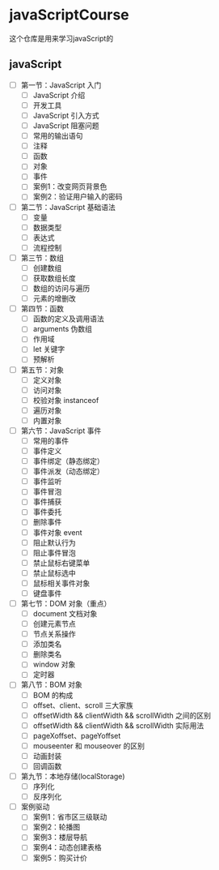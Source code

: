# javaScriptCourse

这个仓库是用来学习javaScript的

## javaScript

* [ ] 第一节：JavaScript 入门
  * [ ] JavaScript 介绍
  * [ ] 开发工具
  * [ ] JavaScript 引入方式
  * [ ] JavaScript 阻塞问题
  * [ ] 常用的输出语句
  * [ ] 注释
  * [ ] 函数
  * [ ] 对象
  * [ ] 事件
  * [ ] 案例1：改变网页背景色
  * [ ] 案例2：验证用户输入的密码
* [ ] 第二节：JavaScript 基础语法
  * [ ] 变量
  * [ ] 数据类型
  * [ ] 表达式
  * [ ] 流程控制
* [ ] 第三节：数组
  * [ ] 创建数组
  * [ ] 获取数组长度
  * [ ] 数组的访问与遍历
  * [ ] 元素的增删改
* [ ] 第四节：函数
  * [ ] 函数的定义及调用语法
  * [ ] arguments 伪数组
  * [ ] 作用域
  * [ ] let 关键字
  * [ ] 预解析
* [ ] 第五节：对象
  * [ ] 定义对象
  * [ ] 访问对象
  * [ ] 校验对象 instanceof
  * [ ] 遍历对象
  * [ ] 内置对象
* [ ] 第六节：JavaScript 事件
  * [ ] 常用的事件
  * [ ] 事件定义
  * [ ] 事件绑定（静态绑定）
  * [ ] 事件派发（动态绑定）
  * [ ] 事件监听
  * [ ] 事件冒泡
  * [ ] 事件捕获
  * [ ] 事件委托
  * [ ] 删除事件
  * [ ] 事件对象 event
  * [ ] 阻止默认行为
  * [ ] 阻止事件冒泡
  * [ ] 禁止鼠标右键菜单
  * [ ] 禁止鼠标选中
  * [ ] 鼠标相关事件对象
  * [ ] 键盘事件
* [ ] 第七节：DOM 对象（重点）
  * [ ] document 文档对象
  * [ ] 创建元素节点
  * [ ] 节点关系操作
  * [ ] 添加类名
  * [ ] 删除类名
  * [ ] window 对象
  * [ ] 定时器
* [ ] 第八节：BOM 对象
  * [ ] BOM 的构成
  * [ ] offset、client、scroll 三大家族
  * [ ] offsetWidth && clientWidth && scrollWidth 之间的区别
  * [ ] offsetWidth && clientWidth && scrollWidth 实际用法
  * [ ] pageXoffset、pageYoffset
  * [ ] mouseenter 和 mouseover 的区别
  * [ ] 动画封装
  * [ ] 回调函数
* [ ] 第九节：本地存储(localStorage)
  * [ ] 序列化
  * [ ] 反序列化
* [ ] 案例驱动
  * [ ] 案例1：省市区三级联动
  * [ ] 案例2：轮播图
  * [ ] 案例3：楼层导航
  * [ ] 案例4：动态创建表格
  * [ ] 案例5：购买计价